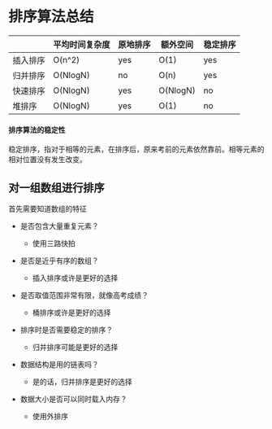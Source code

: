 # 排序算法总结

|         | 平均时间复杂度 | 原地排序 | 额外空间 | 稳定排序 |
| -  | -  |  - |  - | - |
| 插入排序 | O(n^2)   | yes      | O(1)     | yes      |
| 归并排序 | O(NlogN) | no       | O(n)     | yes      |
| 快速排序 | O(NlogN) | yes      | O(NlogN) | no       |
| 堆排序   | O(NlogN) | yes      | O(1)     | no       |

#### 排序算法的稳定性
稳定排序，指对于相等的元素，在排序后，原来考前的元素依然靠前。相等元素的相对位置没有发生改变。

## 对一组数组进行排序
首先需要知道数组的特征

 - 是否包含大量重复元素？
   - 使用三路快拍
  
 - 是否是近乎有序的数组？
   - 插入排序或许是更好的选择

 - 是否取值范围非常有限，就像高考成绩？
   - 桶排序或许是更好的选择
  
 - 排序时是否需要稳定的排序？
   - 归并排序可能是更好的选择
  
 - 数据结构是用的链表吗？
   - 是的话，归并排序是更好的选择
  
 - 数据大小是否可以同时载入内存？
    - 使用外排序